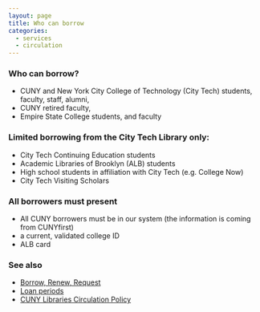 ```yaml
---
layout: page
title: Who can borrow
categories:
  - services
  - circulation
---
```

<h3>Who can borrow?</h3>

<ul>
  <li>CUNY and New York City College of Technology (City Tech) students, faculty, staff, alumni,</li>
  <li>CUNY retired faculty,</li>
  <li>Empire State College students, and faculty</li>
</ul>

<h3>Limited borrowing from the City Tech Library only:</h3>
<ul>
  <li> City Tech Continuing Education students</li>
  <li>Academic Libraries of Brooklyn (ALB) students</li>
  <li>High school students in affiliation with City Tech (e.g. College Now)</li>
  <li>City Tech Visiting Scholars</li>
</ul>

<h3>All borrowers must present</h3>
<ul>
  <li>All CUNY borrowers must be in our system (the information is coming from CUNYfirst)</li>
  <li>a current, validated college ID</li>
  <li>ALB card</li>
</ul>

<h3>See also</h3>
<ul>
  <li><a href="https://library.citytech.cuny.edu/services/circulation/index.html">Borrow, Renew, Request</a></li>
  <li><a href="https://library.citytech.cuny.edu/services/circulation/period.html">Loan periods</a></li>
  <li><a href="https://www.cuny.edu/about/administration/offices/library-services/policies/circulation/">CUNY Libraries Circulation Policy</li>
</ul>
